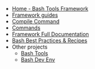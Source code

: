 <!-- docs/_sidebar.md -->

- [Home - Bash Tools Framework](/ "Bash Tools Framework")
- [Framework guides](doc/FrameworkGuidesIndex.md "explaining some main framework features")
- [Compile Command](doc/CompileCommand.md "compile your sh files as one file")
- [Commands](Commands.md "The greatest commands in the world")
- [Framework Full Documentation](FrameworkIndex.md "Bash Tools Framework documentation")
- [Bash Best Practices & Recipes](doc/BestPractices.md)
- Other projects
  - [Bash Tools](https://fchastanet.github.io/bash-tools/)
  - [Bash Dev Env](https://fchastanet.github.io/bash-dev-env/)
